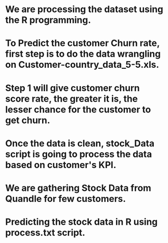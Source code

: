 # We are processing the dataset using the R programming.
# To Predict the customer Churn rate, first step is to do the data wrangling on Customer-country_data_5-5.xls.
# Step 1 will give customer churn score rate, the greater it is, the lesser chance for the customer to get churn.
# Once the data is clean, stock_Data script is going to process the data based on customer's KPI.
# We are gathering Stock Data from Quandle for few customers.
# Predicting the stock data in R using process.txt script.
